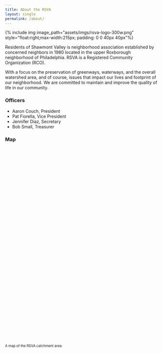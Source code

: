 ```yaml
---
title: About the RSVA
layout: single
permalink: /about/
---
```


{% include img image_path="assets/imgs/rsva-logo-300w.png" style="float:right;max-width:215px; padding: 0 0 40px 40px"%}

Residents of Shawmont Valley is neighborhood association established by concerned neighbors in 1980 located in the upper Roxborough neighborhood of Philadelphia. RSVA is a Registered Community Organization (RCO).

With a focus on the preservation of greenways, waterways, and the overall watershed area, and of course, issues that impact our lives and footprint of our neighborhood. We are committed to maintain and improve the quality of life in our community.

### Officers

* Aaron Couch, President
* Pat Fiorella, Vice President
* Jennifer Diaz, Secretary
* Bob Small, Treasurer

### Map

<link href="https://api.mapbox.com/mapbox-gl-js/v2.15.0/mapbox-gl.css" rel="stylesheet">
<script src="https://api.mapbox.com/mapbox-gl-js/v2.15.0/mapbox-gl.js"></script>
<style>
  #map { min-width: 400px;
height: 600px;
}
#map-outer {
margin-top: 80px;
font-size: .8em; 
}
</style>
<body>
<div id="map-outer">A map of the RSVA catchment area:
<div id="map"></div>
</div>
<script>
  const lat = '40.05188815728933';
  const lon = '-75.25381861658613';
  const geo_file = '/assets/maps/shawmontvalley.geojson';

  mapboxgl.accessToken = 'pk.eyJ1IjoiYWNvdWNoMSIsImEiOiJDTy0zMFJrIn0.hewU0mOW08Wm5-0-Qr8TpQ';
  const map = new mapboxgl.Map({
    container: 'map',
    style: 'mapbox://styles/mapbox/light-v11',
    center: [lon, lat],
    zoom: 13
  });
 
  map.on('load', () => {
    map.addSource('rco', {
    'type': 'geojson',
    'data': geo_file
  });
  map.addLayer({
    'id': 'rco',
    'type': 'line',
    'source': 'rco',
    'layout': {
      'line-join': 'round',
      'line-cap': 'round'
    },
    'paint': {
      'line-color': '#888',
      'line-width': 6
      }
    });
  });
</script>

